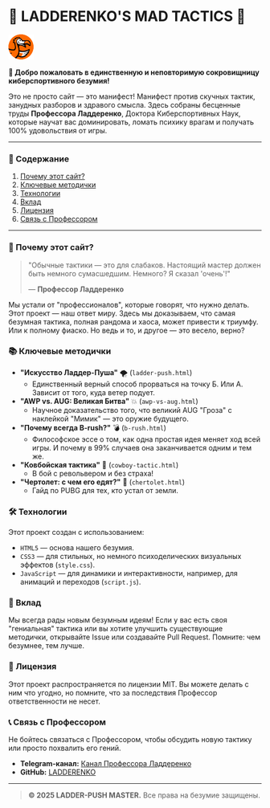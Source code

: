 # 🤪 LADDERENKO'S MAD TACTICS 🧠

![Dodo Pizza Logo](dodo_pizza_logo.png)

**🚀 Добро пожаловать в единственную и неповторимую сокровищницу киберспортивного безумия!**

Это не просто сайт — это манифест! Манифест против скучных тактик, занудных разборов и здравого смысла. Здесь собраны бесценные труды **Профессора Ладдеренко**, Доктора Киберспортивных Наук, которые научат вас доминировать, ломать психику врагам и получать 100% удовольствия от игры.

---

### 📖 Содержание

1.  [Почему этот сайт?](#-почему-этот-сайт)
2.  [Ключевые методички](#-ключевые-методички)
3.  [Технологии](#-технологии)
4.  [Вклад](#-вклад)
5.  [Лицензия](#-лицензия)
6.  [Связь с Профессором](#-связь-с-профессором)

---

### 🧐 Почему этот сайт?

> "Обычные тактики — это для слабаков. Настоящий мастер должен быть немного сумасшедшим. Немного? Я сказал 'очень'!"
>
> — **Профессор Ладдеренко**

Мы устали от "профессионалов", которые говорят, что нужно делать. Этот проект — наш ответ миру. Здесь мы доказываем, что самая безумная тактика, полная рандома и хаоса, может привести к триумфу. Или к полному фиаско. Но ведь и то, и другое — это весело, верно?

### 📚 Ключевые методички

-   **"Искусство Ладдер-Пуша"** 🌪️ (`ladder-push.html`)
    * Единственный верный способ прорваться на точку Б. Или А. Зависит от того, куда ветер подует.
-   **"AWP vs. AUG: Великая Битва"** 💥 (`awp-vs-aug.html`)
    * Научное доказательство того, что великий AUG "Гроза" с наклейкой "Мимик" — это оружие будущего.
-   **"Почему всегда B-rush?"** 💣 (`b-rush.html`)
    * Философское эссе о том, как одна простая идея меняет ход всей игры. И почему в 99% случаев она заканчивается одним и тем же.
-   **"Ковбойская тактика"** 🤠 (`cowboy-tactic.html`)
    * В бой с револьвером и без страха!
-   **"Чертолет: с чем его едят?"** 🚁 (`chertolet.html`)
    * Гайд по PUBG для тех, кто устал от земли.

### 🛠️ Технологии

Этот проект создан с использованием:
-   `HTML5` — основа нашего безумия.
-   `CSS3` — для стильных, но немного психоделических визуальных эффектов (`style.css`).
-   `JavaScript` — для динамики и интерактивности, например, для анимаций и переходов (`script.js`).

### 🤝 Вклад

Мы всегда рады новым безумным идеям! Если у вас есть своя "гениальная" тактика или вы хотите улучшить существующие методички, открывайте Issue или создавайте Pull Request. Помните: чем безумнее, тем лучше.

### 📜 Лицензия

Этот проект распространяется по лицензии MIT. Вы можете делать с ним что угодно, но помните, что за последствия Профессор ответственности не несет.

### 📞 Связь с Профессором

Не бойтесь связаться с Профессором, чтобы обсудить новую тактику или просто похвалить его гений.
-   **Telegram-канал:** [Канал Профессора Ладдеренко](https://t.me/LADDERENKO)
-   **GitHub:** [LADDERENKO](https://github.com/LADDERENKO)

---

> **© 2025 LADDER-PUSH MASTER.** Все права на безумие защищены.
